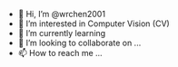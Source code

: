 - 👋 Hi, I’m @wrchen2001
- 👀 I’m interested in Computer Vision (CV)
- 🌱 I’m currently learning 
- 💞️ I’m looking to collaborate on ...
- 📫 How to reach me ...

<!---
wrchen2001/wrchen2001 is a ✨ special ✨ repository because its `README.md` (this file) appears on your GitHub profile.
You can click the Preview link to take a look at your changes.
--->
